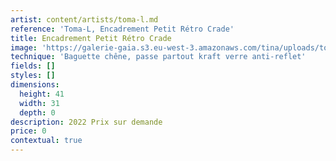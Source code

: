 ```yaml
---
artist: content/artists/toma-l.md
reference: 'Toma-L, Encadrement Petit Rétro Crade'
title: Encadrement Petit Rétro Crade
image: 'https://galerie-gaia.s3.eu-west-3.amazonaws.com/tina/uploads/toma-l/galerie-gaia-toma-lUnPetitRetroCrade-Atelier_TomaL_004_bd_1000p.jpg'
technique: 'Baguette chêne, passe partout kraft verre anti-reflet'
fields: []
styles: []
dimensions:
  height: 41
  width: 31
  depth: 0
description: 2022 Prix sur demande
price: 0
contextual: true
---
```


